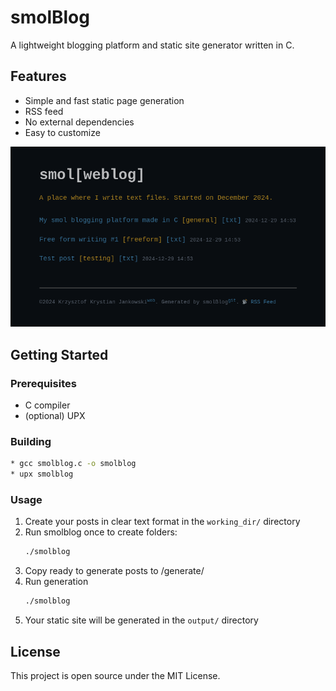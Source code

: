 # smolBlog

A lightweight blogging platform and static site generator written in C.

## Features

- Simple and fast static page generation
- RSS feed
- No external dependencies
- Easy to customize

![Example blog](example.png)

## Getting Started

### Prerequisites

- C compiler
- (optional) UPX

### Building

```bash
* gcc smolblog.c -o smolblog
* upx smolblog
```

### Usage

1. Create your posts in clear text format in the `working_dir/` directory
2. Run smolblog once to create folders:
   ```bash
   ./smolblog
   ```
3. Copy ready to generate posts to /generate/
4. Run generation
   ```bash
   ./smolblog
   ```
5. Your static site will be generated in the `output/` directory

## License

This project is open source under the MIT License.
